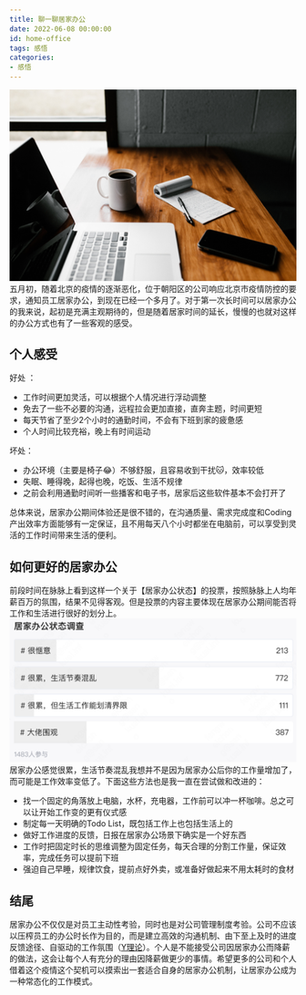 ```yaml
---
title: 聊一聊居家办公
date: 2022-06-08 00:00:00
id: home-office
tags: 感悟
categories: 
- 感悟
---
```

![封面](../../images/article/聊一聊居家办公/cover.jpg)
五月初，随着北京的疫情的逐渐恶化，位于朝阳区的公司响应北京市疫情防控的要求，通知员工居家办公，到现在已经一个多月了。对于第一次长时间可以居家办公的我来说，起初是充满主观期待的，但是随着居家时间的延长，慢慢的也就对这样的办公方式也有了一些客观的感受。
<!-- more -->

## 个人感受
好处 ：
- 工作时间更加灵活，可以根据个人情况进行浮动调整
- 免去了一些不必要的沟通，远程拉会更加直接，直奔主题，时间更短
-   每天节省了至少2个小时的通勤时间，不会有下班到家的疲惫感
-   个人时间比较充裕，晚上有时间运动

坏处：
-   办公环境（主要是椅子😂）不够舒服，且容易收到干扰🐱，效率较低
-   失眠、睡得晚，起得也晚，吃饭、生活不规律
-   之前会利用通勤时间听一些播客和电子书，居家后这些软件基本不会打开了

总体来说，居家办公期间体验还是很不错的，在沟通质量、需求完成度和Coding产出效率方面能够有一定保证，且不用每天八个小时都坐在电脑前，可以享受到灵活的工作时间带来生活的便利。

## 如何更好的居家办公
前段时间在脉脉上看到这样一个关于【居家办公状态】的投票，按照脉脉上人均年薪百万的氛围，结果不见得客观。但是投票的内容主要体现在居家办公期间能否将工作和生活进行很好的划分上。
![](../../images/article/聊一聊居家办公/maimai.png)
居家办公感觉很累，生活节奏混乱我想并不是因为居家办公后你的工作量增加了，而可能是工作效率变低了。下面这些方法也是我一直在尝试做和改进的：

-   找一个固定的角落放上电脑，水杯，充电器，工作前可以冲一杯咖啡。总之可以让开始工作变的更有仪式感
-   制定每一天明确的Todo List，既包括工作上也包括生活上的
-   做好工作进度的反馈，日报在居家办公场景下确实是一个好东西
-   工作时把固定时长的思维调整为固定任务，每天合理的分割工作量，保证效率，完成任务可以提前下班
-   强迫自己早睡，规律饮食，提前点好外卖，或准备好做起来不用太耗时的食材

## 结尾
居家办公不仅仅是对员工主动性考验，同时也是对公司管理制度考验。公司不应该以压榨员工的办公时长作为目的，而是建立高效的沟通机制、由下至上及时的进度反馈途径、自驱动的工作氛围（[Y理论](https://baike.baidu.com/item/X%E2%80%94Y%E7%90%86%E8%AE%BA)）。个人是不能接受公司因居家办公而降薪的做法，这会让每个人有充分的理由因降薪做更少的事情。希望更多的公司和个人借着这个疫情这个契机可以摸索出一套适合自身的居家办公机制，让居家办公成为一种常态化的工作模式。